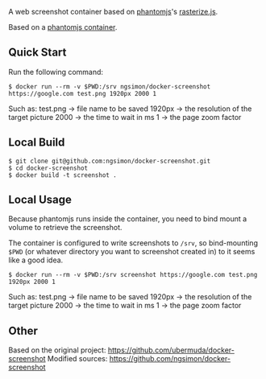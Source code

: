 A web screenshot container based on [phantomjs](http://phantomjs.org/)'s [rasterize.js](https://raw.githubusercontent.com/ariya/phantomjs/master/examples/rasterize.js).

Based on a [phantomjs container](https://github.com/ubermuda/docker-phantomjs).

## Quick Start
Run the following command:

    $ docker run --rm -v $PWD:/srv ngsimon/docker-screenshot https://google.com test.png 1920px 2000 1
  

Such as:
test.png -> file name to be saved
1920px -> the resolution of the target picture
2000 -> the time to wait in ms
1 -> the page zoom factor

## Local Build

    $ git clone git@github.com:ngsimon/docker-screenshot.git
    $ cd docker-screenshot
    $ docker build -t screenshot .

## Local Usage

Because phantomjs runs inside the container, you need to bind mount a volume to retrieve the screenshot.

The container is configured to write screenshots to `/srv`, so bind-mounting `$PWD` (or whatever directory you want to screenshot created in) to it seems like a good idea.

    $ docker run --rm -v $PWD:/srv screenshot https://google.com test.png 1920px 2000 1
  

Such as:
test.png -> file name to be saved
1920px -> the resolution of the target picture
2000 -> the time to wait in ms
1 -> the page zoom factor


## Other
Based on the original project: https://github.com/ubermuda/docker-screenshot
Modified sources: https://github.com/ngsimon/docker-screenshot
